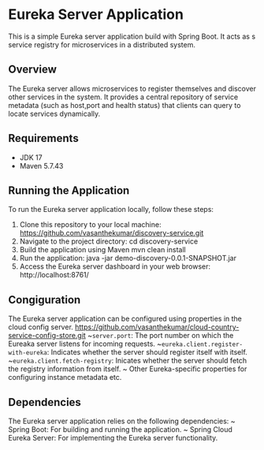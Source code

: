 # Eureka Server Application

This is a simple Eureka server application build with Spring Boot. It acts as s service registry for microservices in a distributed system. 

## Overview

The Eureka server allows microservices to register themselves and discover other services in the system. It provides a central repository of service metadata (such as host,port and health status) that clients can query to locate services dynamically.

## Requirements
- JDK 17
- Maven 5.7.43

## Running the Application

To run the Eureka server application locally, follow these steps:

1. Clone this repository to your local machine:
   https://github.com/vasanthekumar/discovery-service.git
2. Navigate to the project directory:
    cd discovery-service
3. Build the application using Maven
   mvn clean install
4. Run the application:
   java -jar demo-discovery-0.0.1-SNAPSHOT.jar
5. Access the Eureka server dashboard in your web browser:
   http://localhost:8761/

## Congiguration

The Eureka server application can be configured using properties in the cloud config server.
 https://github.com/vasanthekumar/cloud-country-service-config-store.git
 ~`server.port`: The port number on which the Eureaka server listens for incoming requests.
 ~`eureka.client.register-with-eureka`: Indicates whether the server should register itself with itself.
 ~`eureka.client.fetch-registry`: Inicates whether the server should fetch the registry information from itself.
 ~ Other Eureka-specific properties for configuring instance metadata etc.

## Dependencies

The Eureka server application relies on the following dependencies:
~ Spring Boot: For building and running the application.
~ Spring Cloud Eureka Server: For implementing the Eureka server functionality.